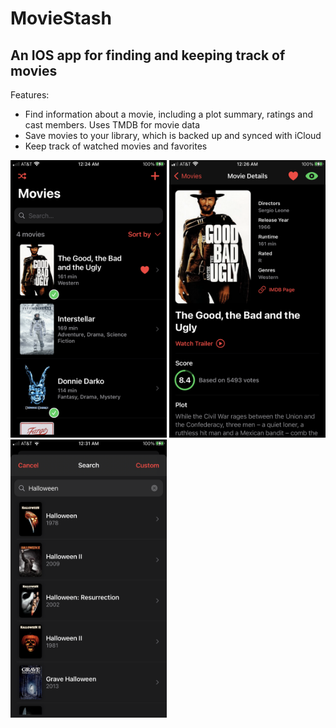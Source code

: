 # MovieStash

## An IOS app for finding and keeping track of movies

Features:
- Find information about a movie, including a plot summary, ratings and cast members. Uses TMDB for movie data
- Save movies to your library, which is backed up and synced with iCloud
- Keep track of watched movies and favorites

<p>
  <img src="/screenshots/screenshot1.png" alt="App screenshot 1" width="250"/>
  <img src="/screenshots/screenshot2.png" alt="App screenshot 2" width="250"/>
  <img src="/screenshots/screenshot3.png" alt="App screenshot 3" width="250"/>
</p>
